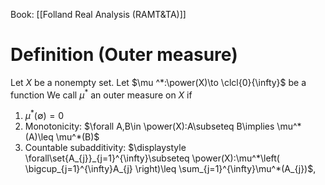 Book: [[Folland Real Analysis (RAMT&TA)]]
# Definition (Outer measure)
Let $X$ be a nonempty set.
Let $\mu ^*:\power(X)\to \clcl{0}{\infty}$ be a function
We call $\mu ^*$ an outer measure on $X$ if
1. $\mu ^*(\emptyset)=0$
2. Monotonicity: $\forall A,B\in \power(X):A\subseteq B\implies \mu^*(A)\leq \mu^*(B)$
3. Countable subadditivity: $\displaystyle \forall\set{A_{j}}_{j=1}^{\infty}\subseteq \power(X):\mu^*\left( \bigcup_{j=1}^{\infty}A_{j} \right)\leq \sum_{j=1}^{\infty}\mu^*(A_{j})$, 